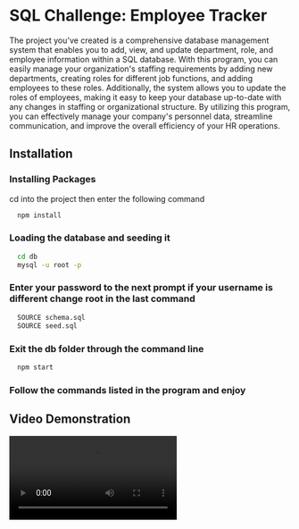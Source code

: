
# SQL Challenge: Employee Tracker

The project you've created is a comprehensive database management system that enables you to add, view, and update department, role, and employee information within a SQL database. With this program, you can easily manage your organization's staffing requirements by adding new departments, creating roles for different job functions, and adding employees to these roles. Additionally, the system allows you to update the roles of employees, making it easy to keep your database up-to-date with any changes in staffing or organizational structure. By utilizing this program, you can effectively manage your company's personnel data, streamline communication, and improve the overall efficiency of your HR operations.


## Installation



### Installing Packages

cd into the project then enter the following command
    
```bash
  npm install
```
### Loading the database and seeding it
```bash
  cd db
  mysql -u root -p
```

### Enter your password to the next prompt if your username is different change root in the last command

```bash
  SOURCE schema.sql
  SOURCE seed.sql
```
### Exit the db folder through the command line

```bash
  npm start
```
### Follow the commands listed in the program and enjoy


## Video Demonstration

![Click here for walk through video](https://github.com/Jacksonwolfd20/Module-12/blob/main/assets/README.webm?raw=true)

